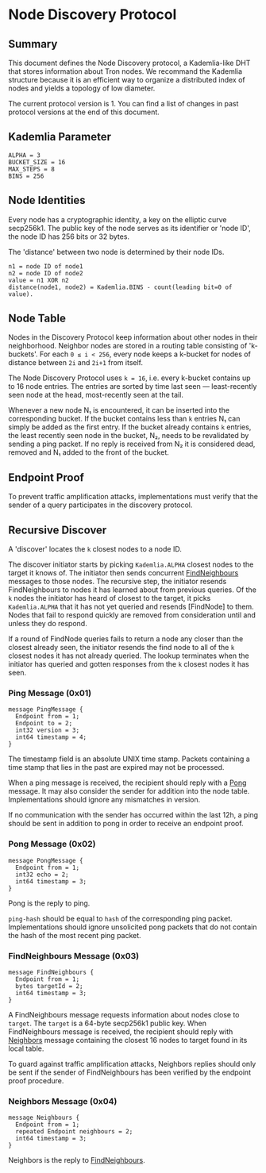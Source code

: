 # Node Discovery Protocol

## Summary
This document defines the Node Discovery protocol, a Kademlia-like DHT that
stores information about Tron nodes. We recommand the Kademlia structure because it is
an efficient way to organize a distributed index of nodes and yields a topology of low
diameter.

The current protocol version is 1. You can find a list of changes in past protocol
versions at the end of this document.

## Kademlia Parameter
```text
ALPHA = 3
BUCKET_SIZE = 16 
MAX_STEPS = 8
BINS = 256
```

## Node Identities

Every node has a cryptographic identity, a key on the elliptic curve secp256k1. The public
key of the node serves as its identifier or 'node ID', the node ID has 256 bits or 32 bytes.

The 'distance' between two node is determined by their node IDs.

```text
n1 = node ID of node1
n2 = node ID of node2
value = n1 XOR n2
distance(node1, node2) = Kademlia.BINS - count(leading bit=0 of value).
```

## Node Table

Nodes in the Discovery Protocol keep information about other nodes in their neighborhood.
Neighbor nodes are stored in a routing table consisting of 'k-buckets'. For each `0 ≤ i <
256`, every node keeps a k-bucket for nodes of distance between `2i` and `2i+1` from
itself.

The Node Discovery Protocol uses `k = 16`, i.e. every k-bucket contains up to 16 node
entries. The entries are sorted by time last seen — least-recently seen node at the head,
most-recently seen at the tail.

Whenever a new node N₁ is encountered, it can be inserted into the corresponding bucket.
If the bucket contains less than `k` entries N₁ can simply be added as the first entry. If
the bucket already contains `k` entries, the least recently seen node in the bucket, N₂,
needs to be revalidated by sending a ping packet. If no reply is received from N₂ it is
considered dead, removed and N₁ added to the front of the bucket.

## Endpoint Proof

To prevent traffic amplification attacks, implementations must verify that the sender of a
query participates in the discovery protocol. 

## Recursive Discover

A 'discover' locates the `k` closest nodes to a node ID.

The discover initiator starts by picking `Kademlia.ALPHA` closest nodes to the target it knows of. 
The initiator then sends concurrent [FindNeighbours] messages to those nodes. 
The recursive step, the initiator resends FindNeighbours to nodes it has learned about from previous queries. 
Of the `k` nodes the initiator has heard of closest to the target, it picks `Kademlia.ALPHA` that it has not yet queried and resends [FindNode]
to them. Nodes that fail to respond quickly are removed from consideration until and
unless they do respond.

If a round of FindNode queries fails to return a node any closer than the closest already
seen, the initiator resends the find node to all of the `k` closest nodes it has not
already queried. The lookup terminates when the initiator has queried and gotten responses
from the `k` closest nodes it has seen.

### Ping Message (0x01)

```text
message PingMessage {
  Endpoint from = 1;
  Endpoint to = 2;
  int32 version = 3;
  int64 timestamp = 4;
}
```

The timestamp field is an absolute UNIX time stamp. Packets containing a time stamp
that lies in the past are expired may not be processed.

When a ping message is received, the recipient should reply with a [Pong] message. It may
also consider the sender for addition into the node table. Implementations should ignore
any mismatches in version.

If no communication with the sender has occurred within the last 12h, a ping should be
sent in addition to pong in order to receive an endpoint proof.

### Pong Message (0x02)

```text
message PongMessage {
  Endpoint from = 1;
  int32 echo = 2;
  int64 timestamp = 3;
}
```

Pong is the reply to ping.

`ping-hash` should be equal to `hash` of the corresponding ping packet. Implementations
should ignore unsolicited pong packets that do not contain the hash of the most recent
ping packet.

### FindNeighbours Message (0x03)

```text
message FindNeighbours {
  Endpoint from = 1;
  bytes targetId = 2;
  int64 timestamp = 3;
}

```

A FindNeighbours message requests information about nodes close to `target`. The `target` is a
64-byte secp256k1 public key. When FindNeighbours message is received, the recipient should reply with
[Neighbors] message containing the closest 16 nodes to target found in its local table.

To guard against traffic amplification attacks, Neighbors replies should only be sent if
the sender of FindNeighbours has been verified by the endpoint proof procedure.

### Neighbors Message (0x04)

```text
message Neighbours {
  Endpoint from = 1;
  repeated Endpoint neighbours = 2;
  int64 timestamp = 3;
}
```

Neighbors is the reply to [FindNeighbours].

[Ping]: #ping-message-(0x01)
[Pong]: #pong-message-(0x02)
[FindNeighbours]: #findneighbours-message-(0x03)
[Neighbors]: #neighbors-message-(0x04)


